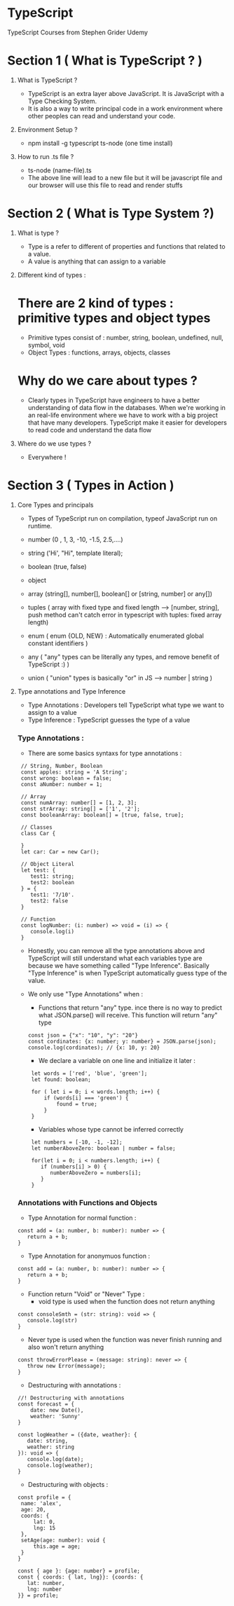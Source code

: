 # TypeScript

TypeScript Courses from Stephen Grider Udemy

# Section 1 ( What is TypeScript ? )

1. What is TypeScript ?

   - TypeScript is an extra layer above JavaScript. It is JavaScript with a Type Checking System.
   - It is also a way to write principal code in a work environment where other peoples can read and understand your code.

2. Environment Setup ?

   - npm install -g typescript ts-node (one time install)

3. How to run .ts file ?
   - ts-node (name-file).ts
   - The above line will lead to a new file but it will be javascript file and our browser will use this file to read and render stuffs

# Section 2 ( What is Type System ?)

1. What is type ?

   - Type is a refer to different of properties and functions that related to a value.
   - A value is anything that can assign to a variable

2. Different kind of types :

   # There are 2 kind of types : primitive types and object types

   - Primitive types consist of : number, string, boolean, undefined, null, symbol, void
   - Object Types : functions, arrays, objects, classes

   # Why do we care about types ?

   - Clearly types in TypeScript have engineers to have a better understanding of data flow in the databases. When we're working in an real-life environment where we have to work with a big project that have many developers. TypeScript make it easier for developers to read code and understand the data flow

3. Where do we use types ?
   - Everywhere !

# Section 3 ( Types in Action )

1. Core Types and principals

   - Types of TypeScript run on compilation, typeof JavaScript run on runtime.

   - number (0 , 1, 3, -10, -1.5, 2.5,....)
   - string ('Hi', "Hi", template literal);
   - boolean (true, false)
   - object
   - array (string[], number[], boolean[] or [string, number] or any[])
   - tuples ( array with fixed type and fixed length --> [number, string], push method can't catch error in typescript with tuples: fixed array length)
   - enum ( enum {OLD, NEW} : Automatically enumerated global constant identifiers )
   - any ( "any" types can be literally any types, and remove benefit of TypeScript :) )
   - union ( "union" types is basically "or" in JS --> number | string )

2. Type annotations and Type Inference

   - Type Annotations : Developers tell TypeScript what type we want to assign to a value
   - Type Inference : TypeScript guesses the type of a value

   ### Type Annotations :

   - There are some basics syntaxs for type annotations :

   ```
    // String, Number, Boolean
    const apples: string = 'A String';
    const wrong: boolean = false;
    const aNumber: number = 1;

    // Array
    const numArray: number[] = [1, 2, 3];
    const strArray: string[] = ['1', '2'];
    const booleanArray: boolean[] = [true, false, true];

    // Classes
    class Car {

    }
    let car: Car = new Car();

    // Object Literal
    let test: {
       test1: string;
       test2: boolean
    } = {
       test1: '7/10'.
       test2: false
    }

    // Function
    const logNumber: (i: number) => void = (i) => {
       console.log(i)
    }
   ```

   - Honestly, you can remove all the type annotations above and TypeScript will still understand what each variables type are because we have something called "Type Inference". Basically "Type Inference" is when TypeScript automatically guess type of the value.

   - We only use "Type Annotations" when :

     - Functions that return "any" type. ince there is no way to predict what JSON.parse() will receive. This function will return "any" type

     ```
     const json = {"x": "10", "y": "20"}
     const cordinates: {x: number; y: number} = JSON.parse(json);
     console.log(cordinates); // {x: 10, y: 20}
     ```

     - We declare a variable on one line and initialize it later :

     ```
      let words = ['red', 'blue', 'green'];
      let found: boolean;

      for ( let i = 0; i < words.length; i++) {
          if (words[i] === 'green') {
              found = true;
          }
      }
     ```

     - Variables whose type cannot be inferred correctly

     ```
      let numbers = [-10, -1, -12];
      let numberAboveZero: boolean | number = false;

      for(let i = 0; i < numbers.length; i++) {
         if (numbers[i] > 0) {
            numberAboveZero = numbers[i];
         }
      }
     ```

   ### Annotations with Functions and Objects

   - Type Annotation for normal function :

   ```
   const add = (a: number, b: number): number => {
      return a + b;
   }
   ```

   - Type Annotation for anonymuos function :

   ```
   const add = (a: number, b: number): number => {
      return a + b;
   }
   ```

   - Function return "Void" or "Never" Type :
     - void type is used when the function does not return anything

   ```
   const consoleSmth = (str: string): void => {
      console.log(str)
   }
   ```

   - Never type is used when the function was never finish running and also won't return anything

   ```
   const throwErrorPlease = (message: string): never => {
      throw new Error(message);
   }
   ```

   - Destructuring with annotations :

   ```
   //! Destructuring with annotations
   const forecast = {
       date: new Date(),
       weather: 'Sunny'
   }

   const logWeather = ({date, weather}: {
      date: string,
      weather: string
   }): void => {
      console.log(date);
      console.log(weather);
   }
   ```

   - Destructuring with objects :

   ```
   const profile = {
    name: 'alex',
    age: 20,
    coords: {
        lat: 0,
        lng: 15
    },
    setAge(age: number): void {
        this.age = age;
    }
   }

   const { age }: {age: number} = profile;
   const { coords: { lat, lng}}: {coords: {
      lat: number,
      lng: number
   }} = profile;
   ```
